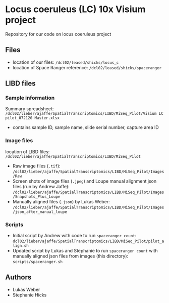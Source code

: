 # Locus coeruleus (LC) 10x Visium project

Repository for our code on locus coeruleus project


## Files

- location of our files: `/dcl02/leased/shicks/locus_c`
- location of Space Ranger reference: `/dcl02/leased/shicks/spaceranger`


## LIBD files

### Sample information 

Summary spreadsheet: `/dcl02/lieber/ajaffe/SpatialTranscriptomics/LIBD/MiSeq_Pilot/Visium LC pilot_072120 Master.xlsx`

- contains sample ID, sample name, slide serial number, capture area ID


### Image files 

location of LIBD files: `/dcl02/lieber/ajaffe/SpatialTranscriptomics/LIBD/MiSeq_Pilot`

- Raw image files (`.tif`): `/dcl02/lieber/ajaffe/SpatialTranscriptomics/LIBD/MiSeq_Pilot/Images/Raw`
- Screen shots of image files (`.jpeg`) and Loupe manual alignment json files (run by Andrew Jaffe): `/dcl02/lieber/ajaffe/SpatialTranscriptomics/LIBD/MiSeq_Pilot/Images/Snapshots_Plus_Loupe`
- Manually aligned files (`.json`) by Lukas Weber: `/dcl02/lieber/ajaffe/SpatialTranscriptomics/LIBD/MiSeq_Pilot/Images/json_after_manual_loupe`


### Scripts 

- Initial script by Andrew with code to run `spaceranger count`: `dcl02/lieber/ajaffe/SpatialTranscriptomics/LIBD/MiSeq_Pilot/pilot_align.sh`
- Updated script by Lukas and Stephanie to run `spaceranger count` with manually aligned json files from images (this directory): `scripts/spaceranger.sh`


## Authors

- Lukas Weber
- Stephanie Hicks